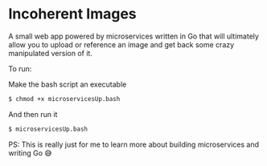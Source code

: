 # Incoherent Images

A small web app powered by microservices written in Go that will ultimately allow you to upload or reference an image and get back some crazy manipulated version of it.

To run:

Make the bash script an executable
```sh
$ chmod +x microservicesUp.bash
```

And then run it
```sh
$ microservicesUp.bash
```

PS: This is really just for me to learn more about building microservices and writing Go 😅
